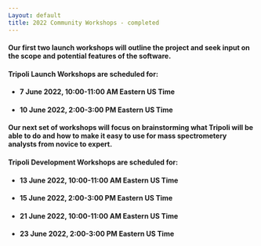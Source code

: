```yaml
---
Layout: default
title: 2022 Community Workshops - completed
---
```



#### Our first two launch workshops will outline the project and seek input on the scope and potential features of the software.

#### Tripoli Launch Workshops are scheduled for:
- #### 7 June 2022, 10:00-11:00 AM Eastern US Time
- #### 10 June 2022, 2:00-3:00 PM Eastern US Time

#### Our next set of workshops will focus on brainstorming what Tripoli will be able to do and how to make it easy to use for mass spectrometery analysts from novice to expert.

#### Tripoli Development Workshops are scheduled for:
- #### 13 June 2022, 10:00-11:00 AM Eastern US Time
- #### 15 June 2022, 2:00-3:00 PM Eastern US Time
- #### 21 June 2022, 10:00-11:00 AM Eastern US Time
- #### 23 June 2022, 2:00-3:00 PM Eastern US Time


